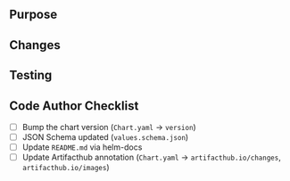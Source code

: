 ## Purpose

<!-- Describe the issue this PR is trying to solve.  -->

## Changes

<!--
> Provide an overview of changes introduced.

* _change 1_
* ...
-->

## Testing

<!-- Please describe how you tested that your change works as expected. -->

## Code Author Checklist

- [ ] Bump the chart version (`Chart.yaml` -> `version`)
- [ ] JSON Schema updated (`values.schema.json`)
- [ ] Update `README.md` via helm-docs
- [ ] Update Artifacthub annotation (`Chart.yaml` -> `artifacthub.io/changes`, `artifacthub.io/images`)
